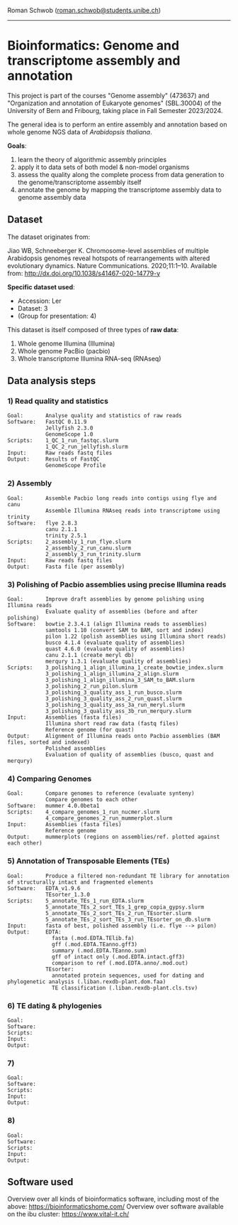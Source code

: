 

Roman Schwob (roman.schwob@students.unibe.ch)

---
# Bioinformatics: Genome and transcriptome assembly and annotation


This project is part of the courses "Genome assembly" (473637) and "Organization and annotation of Eukaryote genomes" (SBL.30004) of the University of Bern and Fribourg, taking place in Fall Semester 2023/2024.

The general idea is to perform an entire assembly and annotation based on whole genome NGS data of *Arabidopsis thaliana*.

**Goals**:
1) learn the theory of algorithmic assembly principles
2) apply it to data sets of both model & non-model organisms
3) assess the quality along the complete process from data generation to the genome/transcriptome assembly itself
4) annotate the genome by mapping the transcriptome assembly data to genome assembly data


## Dataset

The dataset originates from:

Jiao WB, Schneeberger K. Chromosome-level assemblies of multiple Arabidopsis genomes reveal hotspots of rearrangements with altered evolutionary dynamics. Nature Communications. 2020;11:1–10. Available from: http://dx.doi.org/10.1038/s41467-020-14779-y

**Specific dataset used**:

- Accession: Ler
- Dataset: 3
- (Group for presentation: 4)

This dataset is itself composed of three types of **raw data**:

1) Whole genome Illumina (Illumina)
2) Whole genome PacBio (pacbio)
3) Whole transcriptome Illumina RNA-seq (RNAseq)

## Data analysis steps

### 1) Read quality and statistics
    Goal:       Analyse quality and statistics of raw reads
    Software:   FastQC 0.11.9
                Jellyfish 2.3.0
                GenomeScope 1.0
    Scripts:    1_QC_1_run_fastqc.slurm
                1_QC_2_run_jellyfish.slurm
    Input:      Raw reads fastq files
    Output:     Results of FastQC
                GenomeScope Profile

### 2) Assembly
    Goal:       Assemble Pacbio long reads into contigs using flye and canu
                Assemble Illumina RNAseq reads into transcriptome using trinity
    Software:   flye 2.8.3
                canu 2.1.1
                trinity 2.5.1
    Scripts:    2_assembly_1_run_flye.slurm
                2_assembly_2_run_canu.slurm
                2_assembly_3_run_trinity.slurm
    Input:      Raw reads fastq files
    Output:     Fasta file (per assembly)

### 3) Polishing of Pacbio assemblies using precise Illumina reads
    Goal:       Improve draft assemblies by genome polishing using Illumina reads
                Evaluate quality of assemblies (before and after polishing)
    Software:   bowtie 2.3.4.1 (align Illumina reads to assemblies)
                samtools 1.10 (convert SAM to BAM, sort and index)
                pilon 1.22 (polish assemblies using Illumina short reads)
                busco 4.1.4 (evaluate quality of assemblies)
                quast 4.6.0 (evaluate quality of assemblies)
                canu 2.1.1 (create meryl db)
                merqury 1.3.1 (evaluate quality of assemblies)
    Scripts:    3_polishing_1_align_illumina_1_create_bowtie_index.slurm
                3_polishing_1_align_illumina_2_align.slurm
                3_polishing_1_align_illumina_3_SAM_to_BAM.slurm
                3_polishing_2_run_pilon.slurm
                3_polishing_3_quality_ass_1_run_busco.slurm
                3_polishing_3_quality_ass_2_run_quast.slurm
                3_polishing_3_quality_ass_3a_run_meryl.slurm
                3_polishing_3_quality_ass_3b_run_merqury.slurm
    Input:      Assemblies (fasta files)
                Illumina short read raw data (fastq files)
                Reference genome (for quast)
    Output:     Alignment of Illumina reads onto Pacbio assemblies (BAM files, sorted and indexed)
                Polished assemblies
                Evaluation of quality of assemblies (busco, quast and merqury)

### 4) Comparing Genomes
    Goal:       Compare genomes to reference (evaluate synteny)
                Compare genomes to each other
    Software:   mummer 4.0.0beta1
    Scripts:    4_compare_genomes_1_run_nucmer.slurm
                4_compare_genomes_2_run_mummerplot.slurm
    Input:      Assemblies (fasta files)
                Reference genome
    Output:     mummerplots (regions on assemblies/ref. plotted against each other)

### 5) Annotation of Transposable Elements (TEs)
    Goal:       Produce a filtered non-redundant TE library for annotation of structurally intact and fragmented elements
    Software:   EDTA_v1.9.6
                TEsorter_1.3.0
    Scripts:    5_annotate_TEs_1_run_EDTA.slurm
                5_annotate_TEs_2_sort_TEs_1_grep_copia_gypsy.slurm
                5_annotate_TEs_2_sort_TEs_2_run_TEsorter.slurm
                5_annotate_TEs_2_sort_TEs_3_run_TEsorter_on_db.slurm
    Input:      fasta of best, polished assembly (i.e. flye --> pilon)
    Output:     EDTA:
                  fasta (.mod.EDTA.TElib.fa)
                  gff (.mod.EDTA.TEanno.gff3)
                  summary (.mod.EDTA.TEanno.sum)
                  gff of intact only (.mod.EDTA.intact.gff3)
                  comparison to ref (.mod.EDTA.anno/.mod.out)
                TEsorter:
                  annotated protein sequences, used for dating and phylogenetic analysis (.liban.rexdb-plant.dom.faa)
                  TE classification (.liban.rexdb-plant.cls.tsv)
    
### 6) TE dating & phylogenies
    Goal:       
    Software:   
    Scripts:    
    Input:      
    Output:     

### 7) 
    Goal:       
    Software:   
    Scripts:    
    Input:      
    Output:     

### 8) 
    Goal:       
    Software:   
    Scripts:    
    Input:      
    Output:     

## Software used

Overview over all kinds of bioinformatics software, including most of the above:
https://bioinformaticshome.com/
Overview over software available on the ibu cluster:
https://www.vital-it.ch/

